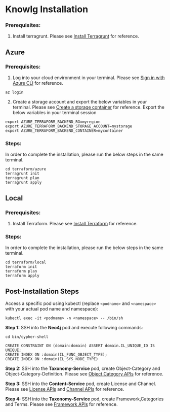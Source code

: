 # Knowlg Installation

### Prerequisites:
1. Install terragrunt. Please see [Install Terragrunt](https://terragrunt.gruntwork.io/docs/getting-started/install/) for reference.

## Azure
### Prerequisites:
1. Log into your cloud environment in your terminal. Please see [Sign in with Azure CLI](https://learn.microsoft.com/en-us/cli/azure/authenticate-azure-cli) for reference.
```
az login
```
2. Create a storage account and export the below variables in your terminal. Please see [Create a storage container](https://learn.microsoft.com/en-us/azure/storage/common/storage-account-create?toc=/azure/storage/blobs/toc.json) for reference. Export the below variables in your terminal session
```
export AZURE_TERRAFORM_BACKEND_RG=myregion
export AZURE_TERRAFORM_BACKEND_STORAGE_ACCOUNT=mystorage
export AZURE_TERRAFORM_BACKEND_CONTAINER=mycontainer
```
### Steps:
In order to complete the installation, please run the below steps in the same terminal.
```
cd terraform/azure
terragrunt init
terragrunt plan
terragrunt apply
```

## Local
### Prerequisites:
1. Install Terraform. Please see [Install Terraform](https://developer.hashicorp.com/terraform/downloads) for reference.

### Steps:
In order to complete the installation, please run the below steps in the same terminal.

```
cd terraform/local
terraform init
terraform plan
terraform apply
```

## Post-Installation Steps
Access a specific pod using kubectl (replace `<podname>` and `<namespace>` with your actual pod name and namespace):

```
kubectl exec -it <podname> -n <namespace> -- /bin/sh
```

**Step 1:** SSH into the **Neo4j** pod and execute following commands:

```
cd bin/cypher-shell
```
```
CREATE CONSTRAINT ON (domain:domain) ASSERT domain.IL_UNIQUE_ID IS UNIQUE;
CREATE INDEX ON :domain(IL_FUNC_OBJECT_TYPE);
CREATE INDEX ON :domain(IL_SYS_NODE_TYPE)
```

**Step 2:** SSH into the **Taxonomy-Service** pod, create Object-Category and Object-Category-Definition. Please see [Object Category APIs](https://knowlg.sunbird.org/learn/product-and-developer-guide/taxonomy-and-tagging/object-category-service/apis) for reference.

**Step 3:** SSH into the **Content-Service** pod, create License and Channel. Please see [License APIs](https://knowlg.sunbird.org/learn/product-and-developer-guide/content-service/license-service/apis) and [Channel APIs](https://knowlg.sunbird.org/learn/product-and-developer-guide/content-service/channel-service/apis) for reference.

**Step 4:** SSH into the **Taxonomy-Service** pod, create Framework,Categories and Terms. Please see [Framework APIs](https://knowlg.sunbird.org/learn/product-and-developer-guide/taxonomy-and-tagging/framework-service/apis) for reference. 
